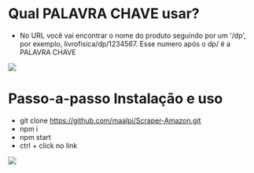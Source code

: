 # Qual PALAVRA CHAVE usar?
-  No URL você vai encontrar o nome do produto seguindo por um '/dp', por exemplo, livrofisica/dp/1234567. Esse numero após o dp/ é a PALAVRA CHAVE
<div>
<img align="center" src="https://live.staticflickr.com/65535/53688857189_c1445ca179_o.png" />
</div>

# Passo-a-passo Instalação e uso
- git clone https://github.com/maalpi/Scraper-Amazon.git
- npm i
- npm start
- ctrl + click no link 
<img align="center" src="https://live.staticflickr.com/65535/53688834330_015cfa99f0_o.png" />
